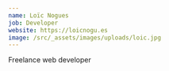 ```yaml
---
name: Loïc Nogues
job: Developer
website: https://loicnogu.es
image: /src/_assets/images/uploads/loic.jpg
---
```

Freelance web developer